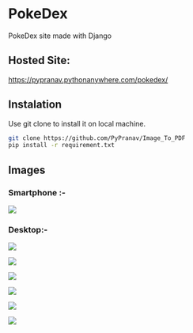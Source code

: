 # PokeDex
PokeDex site made with Django
  
## Hosted Site:
https://pypranav.pythonanywhere.com/pokedex/ 
## Instalation  
Use git clone to install it on local machine.
```bash
git clone https://github.com/PyPranav/Image_To_PDF
pip install -r requirement.txt
```
  
## Images
### Smartphone :-
  
![](https://cdn.discordapp.com/attachments/707881046976233504/748162397205823538/20200826_181959.jpg)
  
### Desktop:-
  
![](https://cdn.discordapp.com/attachments/707881046976233504/747811518007083018/unknown.png)
  
![](https://cdn.discordapp.com/attachments/707881046976233504/748069977017286692/unknown.png)
  
![](https://cdn.discordapp.com/attachments/707881046976233504/748070466585100358/unknown.png)
  
![](https://cdn.discordapp.com/attachments/707881046976233504/747811892151451759/unknown.png)
  
![](https://cdn.discordapp.com/attachments/707881046976233504/747812252769452052/unknown.png)
  
![](https://cdn.discordapp.com/attachments/707881046976233504/748163457551040562/unknown.png)

